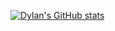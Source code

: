 [![Dylan's GitHub stats](https://github-readme-stats.vercel.app/api?username=sansui-d)](https://github.com/anuraghazra/github-readme-stats)
